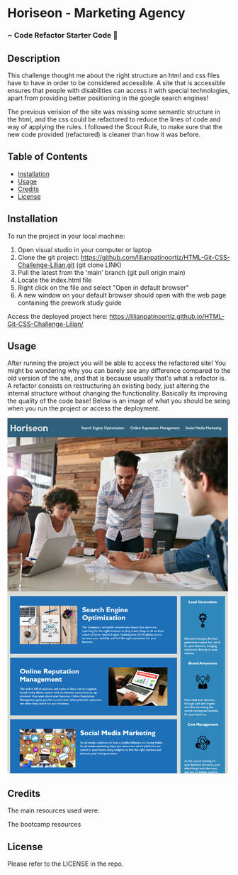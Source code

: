 # Horiseon - Marketing Agency
### ~ Code Refactor Starter Code 🎨

## Description

 This challenge thought me about the right structure an html and css files have to have in order to be considered accessible.
 A site that is accessible ensures that people with disabilities can access it with special technologies, apart from providing better positioning in the google search engines!
 
 The previous verision of the site was missing some semantic structure in the html, and the css could be refactored to reduce the lines of code and way of applying the rules.
 I followed the Scout Rule, to make sure that the new code provided (refactored) is cleaner than how it was before. 
  
  
## Table of Contents 

- [Installation](#installation)
- [Usage](#usage)
- [Credits](#credits)
- [License](#license)

## Installation

To run the project in your local machine:

1. Open visual studio in your computer or laptop
2. Clone the git project: https://github.com/lilianpatinoortiz/HTML-Git-CSS-Challenge-Lilian.git (git clone LINK)
3. Pull the latest from the 'main' branch (git pull origin main)
4. Locate the index.html file
5. Right click on the file and select "Open in default browser"
6. A new window on your default browser should open with the web page containing the prework study guide

Access the deployed project here: https://lilianpatinoortiz.github.io/HTML-Git-CSS-Challenge-Lilian/

## Usage

After running the project you will be able to access the refactored site! 
You might be wondering why you can barely see any difference compared to the old version of the site, and that is because usually that's what a refactor is.
A refactor consists on restructuring an existing body, just altering the internal structure without changing the functionality. Basically its improving the quality of the code base!
Below is an image of what you should be seing when you run the project or access the deployment.

![alt text](assets/images/readme-ss.png)

## Credits

The main resources used were:

The bootcamp resources

## License

Please refer to the LICENSE in the repo.
